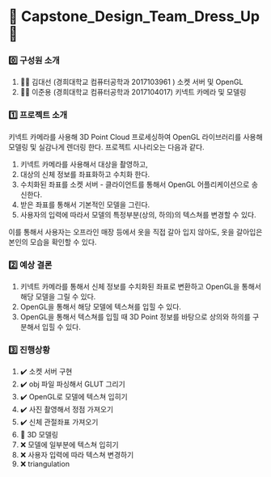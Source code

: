 # :dress: Capstone_Design_Team_Dress_Up :dress:

### :zero: 구성원 소개

1. :man_office_worker: 김대선 (경희대학교 컴퓨터공학과 2017103961 ) 
   소켓 서버 및 OpenGL
2. :man_student: 이준용 (경희대학교 컴퓨터공학과 2017104017) 
   키넥트 카메라 및 모델링

### :one: 프로젝트 소개

키넥트 카메라를 사용해 3D Point Cloud 프로세싱하여 OpenGL 라이브러리를 사용해 모델링 및 실감나게 렌더링 한다. 프로젝트 시나리오는 다음과 같다. 

1. 키넥트 카메라를 사용해서 대상을 촬영하고, 
2. 대상의 신체 정보를 좌표화하고 수치화 한다. 
3. 수치화된 좌표를 소켓 서버 - 클라이언트를 통해서 OpenGL 어플리케이션으로 송신한다. 
4. 받은 좌표를 통해서 기본적인 모델을 그린다. 
5.  사용자의 입력에 따라서 모델의 특정부분(상의, 하의)의 텍스쳐를 변경할 수 있다. 

이를 통해서 사용자는 오프라인 매장 등에서 옷을 직접 갈아 입지 않아도, 옷을 갈아입은 본인의 모습을 확인할 수 있다.

### :two: 예상 결론

1. 키넥트 카메라를 통해서 신체 정보를 수치화된 좌표로 변환하고 OpenGL을 통해서 해당 모델을 그릴 수 있다.
2. OpenGL을 통해서 해당 모델에 텍스쳐를 입힐 수 있다.
3. OpenGL을 통해서 텍스쳐를 입힐 때 3D Point 정보를 바탕으로 상의와 하의를 구분해서 입힐 수 있다.

### :three: 진행상황

1. :heavy_check_mark: 소켓 서버 구현
2. :heavy_check_mark: obj 파일 파싱해서 GLUT 그리기
3. :heavy_check_mark: OpenGL로 모델에 텍스쳐 입히기
4. :heavy_check_mark: 사진 촬영해서 정점 가져오기
5. :heavy_check_mark: 신체 관절좌표 가져오기
6. :small_red_triangle: 3D 모델링
7. :x: 모델에 일부분에 텍스쳐 입히기
8. :x: 사용자 입력에 따라 텍스쳐 변경하기
9. :x: triangulation
